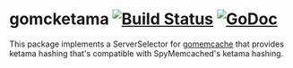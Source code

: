 # gomcketama [![Build Status](https://travis-ci.org/thatguystone/gomcketama.svg?branch=master)](https://travis-ci.org/thatguystone/gomcketama) [![GoDoc](https://godoc.org/github.com/thatguystone/gomcketama?status.svg)](https://godoc.org/github.com/thatguystone/gomcketama)

This package implements a ServerSelector for [gomemcache](https://github.com/bradfitz/gomemcache) that provides ketama hashing that's compatible with SpyMemcached's ketama hashing.
